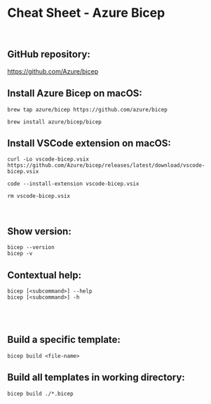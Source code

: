 # Cheat Sheet - Azure Bicep

<br>

## GitHub repository:
https://github.com/Azure/bicep

## Install Azure Bicep on macOS:
```shell
brew tap azure/bicep https://github.com/azure/bicep

brew install azure/bicep/bicep
```

## Install VSCode extension on macOS:
```shell
curl -Lo vscode-bicep.vsix https://github.com/Azure/bicep/releases/latest/download/vscode-bicep.vsix

code --install-extension vscode-bicep.vsix

rm vscode-bicep.vsix
```

<br>

## Show version:
```shell
bicep --version
bicep -v
```

## Contextual help:
```shell
bicep [<subcommand>] --help
bicep [<subcommand>] -h
```

<br><br>

## Build a specific template:
```shell
bicep build <file-name>
```

## Build all templates in working directory:
```shell
bicep build ./*.bicep
```